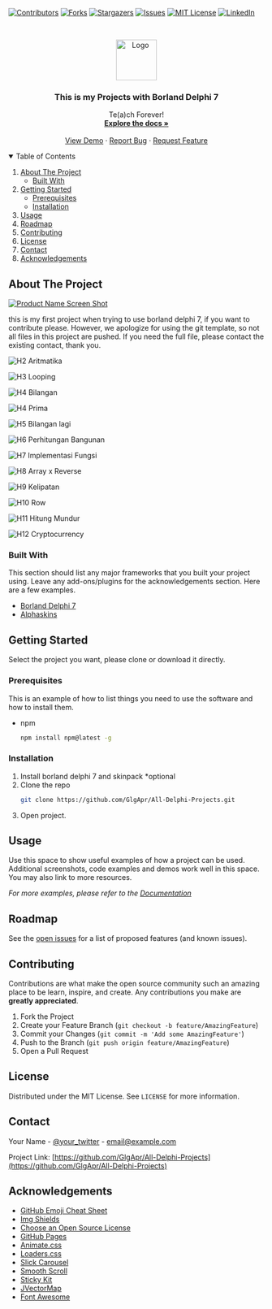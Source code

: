 
[![Contributors][contributors-shield]][contributors-url]
[![Forks][forks-shield]][forks-url]
[![Stargazers][stars-shield]][stars-url]
[![Issues][issues-shield]][issues-url]
[![MIT License][license-shield]][license-url]
[![LinkedIn][linkedin-shield]][linkedin-url]



<!-- PROJECT LOGO -->
<br />
<p align="center">
  <a href="https://github.com/GlgApr/All-Delphi-Projects">
    <img src="Images/logo.png" alt="Logo" width="80" height="80">
  </a>

  <h3 align="center">This is my Projects with Borland Delphi 7</h3>

  <p align="center">
    Te(a)ch Forever!
    <br />
    <a href="https://github.com/GlgApr/All-Delphi-Projects"><strong>Explore the docs »</strong></a>
    <br />
    <br />
    <a href="https://github.com/GlgApr/All-Delphi-Projects">View Demo</a>
    ·
    <a href="https://github.com/GlgApr/All-Delphi-Projects/issues">Report Bug</a>
    ·
    <a href="https://github.com/GlgApr/All-Delphi-Projects/issues">Request Feature</a>
  </p>
</p>



<!-- TABLE OF CONTENTS -->
<details open="open">
  <summary>Table of Contents</summary>
  <ol>
    <li>
      <a href="#about-the-project">About The Project</a>
      <ul>
        <li><a href="#built-with">Built With</a></li>
      </ul>
    </li>
    <li>
      <a href="#getting-started">Getting Started</a>
      <ul>
        <li><a href="#prerequisites">Prerequisites</a></li>
        <li><a href="#installation">Installation</a></li>
      </ul>
    </li>
    <li><a href="#usage">Usage</a></li>
    <li><a href="#roadmap">Roadmap</a></li>
    <li><a href="#contributing">Contributing</a></li>
    <li><a href="#license">License</a></li>
    <li><a href="#contact">Contact</a></li>
    <li><a href="#acknowledgements">Acknowledgements</a></li>
  </ol>
</details>



<!-- ABOUT THE PROJECT -->
## About The Project

[![Product Name Screen Shot][product-screenshot]](https://github.com/GlgApr/All-Delphi-Projects)

this is my first project when trying to use borland delphi 7, if you want to contribute please. However, we apologize for using the git template, so not all files in this project are pushed.
If you need the full file, please contact the existing contact, thank you.

![H2 Aritmatika](https://github.com/GlgApr/All-Delphi-Projects/blob/core/Images/h2.png?raw=true)

![H3 Looping](https://github.com/GlgApr/All-Delphi-Projects/blob/core/Images/h3.png?raw=true)

![H4 Bilangan](https://github.com/GlgApr/All-Delphi-Projects/blob/core/Images/h4.png?raw=true)

![H4 Prima](https://github.com/GlgApr/All-Delphi-Projects/blob/core/Images/h4-1.png?raw=true)

![H5 Bilangan lagi](https://github.com/GlgApr/All-Delphi-Projects/blob/core/Images/h5.png?raw=true)

![H6 Perhitungan Bangunan](https://github.com/GlgApr/All-Delphi-Projects/blob/core/Images/h6.png?raw=true)

![H7 Implementasi Fungsi](https://github.com/GlgApr/All-Delphi-Projects/blob/core/Images/h7.png?raw=true)

![H8 Array x Reverse](https://github.com/GlgApr/All-Delphi-Projects/blob/core/Images/h8.png?raw=true)

![H9 Kelipatan](https://github.com/GlgApr/All-Delphi-Projects/blob/core/Images/h9.png?raw=true)

![H10 Row](https://github.com/GlgApr/All-Delphi-Projects/blob/core/Images/h10.png?raw=true)

![H11 Hitung Mundur](https://github.com/GlgApr/All-Delphi-Projects/blob/core/Images/h11.png?raw=true)

![H12 Cryptocurrency](https://github.com/GlgApr/All-Delphi-Projects/blob/core/Images/h12.png?raw=true)

### Built With

This section should list any major frameworks that you built your project using. Leave any add-ons/plugins for the acknowledgements section. Here are a few examples.
* [Borland Delphi 7](https://www.embarcadero.com/products/delphi)
* [Alphaskins](https://www.alphaskins.com)



<!-- GETTING STARTED -->
## Getting Started

Select the project you want, please clone or download it directly.

### Prerequisites

This is an example of how to list things you need to use the software and how to install them.
* npm
  ```sh
  npm install npm@latest -g
  ```

### Installation

1. Install borland delphi 7 and skinpack *optional
2. Clone the repo
   ```sh
   git clone https://github.com/GlgApr/All-Delphi-Projects.git
   ```
3. Open project.



<!-- USAGE EXAMPLES -->
## Usage

Use this space to show useful examples of how a project can be used. Additional screenshots, code examples and demos work well in this space. You may also link to more resources.

_For more examples, please refer to the [Documentation](https://github.com/GlgApr/All-Delphi-Projects)_



<!-- ROADMAP -->
## Roadmap

See the [open issues](https://https://github.com/GlgApr/All-Delphi-Projects/issues) for a list of proposed features (and known issues).



<!-- CONTRIBUTING -->
## Contributing

Contributions are what make the open source community such an amazing place to be learn, inspire, and create. Any contributions you make are **greatly appreciated**.

1. Fork the Project
2. Create your Feature Branch (`git checkout -b feature/AmazingFeature`)
3. Commit your Changes (`git commit -m 'Add some AmazingFeature'`)
4. Push to the Branch (`git push origin feature/AmazingFeature`)
5. Open a Pull Request



<!-- LICENSE -->
## License

Distributed under the MIT License. See `LICENSE` for more information.



<!-- CONTACT -->
## Contact

Your Name - [@your_twitter](https://twitter.com/__glgapr) - email@example.com

Project Link: [https://github.com/GlgApr/All-Delphi-Projects](https://github.com/GlgApr/All-Delphi-Projects)



<!-- ACKNOWLEDGEMENTS -->
## Acknowledgements
* [GitHub Emoji Cheat Sheet](https://www.webpagefx.com/tools/emoji-cheat-sheet)
* [Img Shields](https://shields.io)
* [Choose an Open Source License](https://choosealicense.com)
* [GitHub Pages](https://pages.github.com)
* [Animate.css](https://daneden.github.io/animate.css)
* [Loaders.css](https://connoratherton.com/loaders)
* [Slick Carousel](https://kenwheeler.github.io/slick)
* [Smooth Scroll](https://github.com/cferdinandi/smooth-scroll)
* [Sticky Kit](http://leafo.net/sticky-kit)
* [JVectorMap](http://jvectormap.com)
* [Font Awesome](https://fontawesome.com)





<!-- MARKDOWN LINKS & IMAGES -->
<!-- https://www.markdownguide.org/basic-syntax/#reference-style-links -->
[contributors-shield]: https://img.shields.io/github/contributors/GlgApr/All-Delphi-Projects.svg?style=for-the-badge
[contributors-url]: https://github.com/GlgApr/All-Delphi-Projects/graphs/contributors
[forks-shield]: https://img.shields.io/github/forks/GlgApr/All-Delphi-Projects.svg?style=for-the-badge
[forks-url]: https://github.com/GlgApr/All-Delphi-Projects/network/members
[stars-shield]: https://img.shields.io/github/stars/GlgApr/All-Delphi-Projects.svg?style=for-the-badge
[stars-url]: https://github.com/GlgApr/All-Delphi-Projects/stargazers
[issues-shield]: https://img.shields.io/github/issues/GlgApr/All-Delphi-Projects.svg?style=for-the-badge
[issues-url]: https://github.com/GlgApr/All-Delphi-Projects/issues
[license-shield]: https://img.shields.io/github/license/GlgApr/All-Delphi-Projects.svg?style=for-the-badge
[license-url]: https://github.com/GlgApr/All-Delphi-Projects/blob/master/LICENSE.txt
[linkedin-shield]: https://img.shields.io/badge/-LinkedIn-black.svg?style=for-the-badge&logo=linkedin&colorB=555
[linkedin-url]: https://www.linkedin.com/in/glgapr/
[product-screenshot]: Images/h1.png
